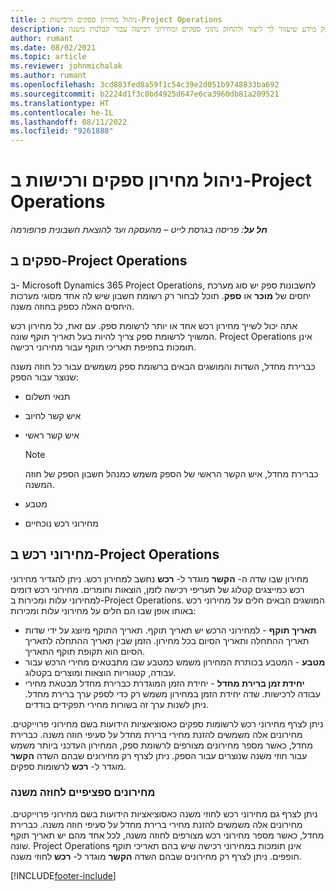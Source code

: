 ```yaml
---
title: ניהול מחירון ספקים ורכישות ב-Project Operations
description: מאמר זה מספק מידע שיעזור לך ליצור ולתחזק נתוני ספקים ומחירוני רכישה עבור קבלנות משנה.
author: rumant
ms.date: 08/02/2021
ms.topic: article
ms.reviewer: johnmichalak
ms.author: rumant
ms.openlocfilehash: 3cd883fed8a59f1c54c39e2d051b9748833ba692
ms.sourcegitcommit: b2224d1f3c0bd4925d647e6ca3960db81a209521
ms.translationtype: HT
ms.contentlocale: he-IL
ms.lasthandoff: 08/11/2022
ms.locfileid: "9261888"
---
```

# <a name="vendor-and-purchase-price-list-management-in-project-operations"></a>ניהול מחירון ספקים ורכישות ב-Project Operations


_**חל על**: פריסה בגרסת לייט – מהעסקה ועד להוצאת חשבונית פרופורמה_

## <a name="vendors-in-project-operations"></a>ספקים ב-Project Operations

ב- Microsoft Dynamics 365 Project Operations, לחשבונות ספק יש סוג מערכת יחסים של **מוכר** או **ספק**. תוכל לבחור רק רשומת חשבון שיש לה אחד מסוגי מערכות היחסים האלה כספק בחוזה משנה.

אתה יכול לשייך מחירון רכש אחד או יותר לרשומת ספק. עם זאת, כל מחירון רכש המשויך לרשומת ספק צריך להיות בעל תאריך תוקף שונה. Project Operations אינן תומכות בחפיפת תאריכי תוקף עבור מחירוני רכישה.

כברירת מחדל, השדות והמושגים הבאים ברשומת ספק משמשים עבור כל חוזה משנה שנוצר עבור הספק:

- תנאי תשלום
- איש קשר לחיוב
- איש קשר ראשי

    > [!NOTE]
    > כברירת מחדל, איש הקשר הראשי של הספק משמש כמנהל חשבון הספק של חוזה המשנה.

- מטבע
- מחירוני רכש נוכחיים

## <a name="purchase-price-lists-in-project-operations"></a>מחירוני רכש ב-Project Operations

מחירון שבו שדה ה- **הקשר** מוגדר ל- **רכש** נחשב למחירון רכש. ניתן להגדיר מחירוני רכש כמייצגים קטלוג של תעריפי רכישה לזמן, הוצאות וחומרים. מחירוני רכש דומים למחירוני עלות ומכירות ב-Project Operations. המושגים הבאים חלים על מחירוני רכש באותו אופן שבו הם חלים על מחירוני עלות ומכירות:

- **תאריך תוקף** - למחירוני הרכש יש תאריך תוקף. תאריך התוקף מיוצג על ידי שדות תאריך ההתחלה ותאריך הסיום בכל מחירון. הזמן שבין תאריך ההתחלה לתאריך הסיום הוא תקופת תוקף התאריך.
- **מטבע** - המטבע בכותרת המחירון משמש כמטבע שבו מתבטאים מחירי הרכש עבור עבודה, קטגוריות הוצאות ומוצרים בקטלוג.
- **יחידת זמן ברירת מחדל** - יחידת הזמן המוגדרת כברירת מחדל מבטאת מחירי עבודה לרכישות. שדה יחידת הזמן במחירון משמש רק כדי לספק ערך ברירת מחדל. ניתן לשנות ערך זה בשורות מחירי תפקידים בודדים.

ניתן לצרף מחירוני רכש לרשומות ספקים כאסוציאציות הידועות בשם מחירוני פרוייקטים. מחירונים אלה משמשים להזנת מחירי ברירת מחדל על סעיפי חוזה משנה. כברירת מחדל, כאשר מספר מחירונים מצורפים לרשומת ספק, המחירון העדכני ביותר משמש עבור חוזי משנה שנוצרים עבור הספק. ניתן לצרף רק מחירונים שבהם השדה **הקשר** מוגדר ל- **רכש** לרשומות ספקים.

### <a name="subcontract-specific-purchase-price-lists"></a>מחירונים ספציפיים לחוזה משנה

ניתן לצרף גם מחירוני רכש לחוזי משנה כאסוציאציות הידועות בשם מחירוני פרוייקטים. מחירונים אלה משמשים להזנת מחירי ברירת מחדל על סעיפי חוזה משנה. כברירת מחדל, כאשר מספר מחירוני רכש מצורפים לחוזה משנה, לכל אחד מהם יש תאריך תוקף שונה. Project Operations אינן תומכות במחירוני רכישה שיש בהם תאריכי תוקף חופפים. ניתן לצרף רק מחירונים שבהם השדה **הקשר** מוגדר ל- **רכש** לחוזי משנה.

[!INCLUDE[footer-include](../../includes/footer-banner.md)]
